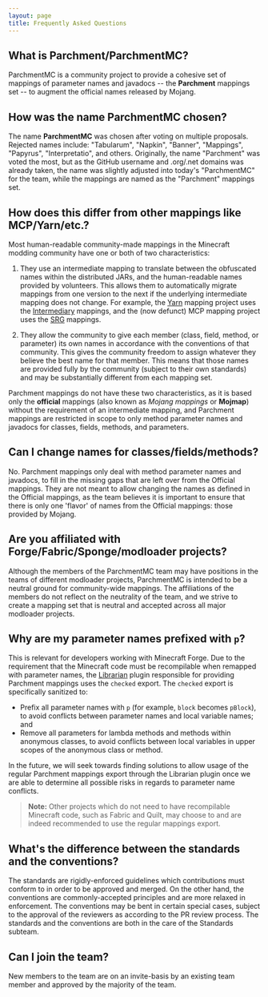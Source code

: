 ```yaml
---
layout: page
title: Frequently Asked Questions
---
```


<!-- A manual word break fixes this from stretching and causing horizontal overflow on small screens -->
## What is Parchment<wbr>/ParchmentMC?

ParchmentMC is a community project to provide a cohesive set of mappings of parameter names and javadocs -- the **Parchment** mappings set -- to augment the official names released by Mojang.

## How was the name ParchmentMC chosen?

The name **ParchmentMC** was chosen after voting on multiple proposals. Rejected names include: "Tabularum", "Napkin", "Banner", "Mappings", "Papyrus", "Interpretatio", and others. Originally, the name "Parchment" was voted the most, but as the GitHub username and .org/.net domains was already taken, the name was slightly adjusted into today's "ParchmentMC" for the team, while the mappings are named as the "Parchment" mappings set.

## How does this differ from other mappings like MCP/Yarn/etc.?

Most human-readable community-made mappings in the Minecraft modding community have one or both of two characteristics:

1. They use an intermediate mapping to translate between the obfuscated names within the distributed JARs, and the human-readable names provided by volunteers.
   This allows them to automatically migrate mappings from one version to the next if the underlying intermediate mapping does not change. For example, the [Yarn][yarn] mapping project uses the [Intermediary][intermediary] mappings, and the (now defunct) MCP mapping project uses the [SRG][mcpconfig] mappings.

2. They allow the community to give each member (class, field, method, or parameter) its own names in accordance with the conventions of that community.
   This gives the community freedom to assign whatever they believe the best name for that member. This means that those names are provided fully by the community (subject to their own standards) and may be substantially different from each mapping set.

Parchment mappings do not have these two characteristics, as it is based only the **official** mappings (also known as *Mojang mappings* or **Mojmap**) without the requirement of an intermediate mapping, and Parchment mappings are restricted in scope to only method parameter names and javadocs for classes, fields, methods, and parameters.

## Can I change names for classes/fields/methods?

No. Parchment mappings only deal with method parameter names and javadocs, to fill in the missing gaps that are left over from the Official mappings. They are not meant to allow changing the names as defined in the Official mappings, as the team believes it is important to ensure that there is only one 'flavor' of names from the Official mappings: those provided by Mojang.

## Are you affiliated with Forge/Fabric/Sponge/modloader projects?

Although the members of the ParchmentMC team may have positions in the teams of different modloader projects, ParchmentMC is intended to be a neutral ground for community-wide mappings. The affiliations of the members do not reflect on the neutrality of the team, and we strive to create a mapping set that is neutral and accepted across all major modloader projects.

## Why are my parameter names prefixed with `p`?

This is relevant for developers working with Minecraft Forge. Due to the requirement that the Minecraft code must be recompilable when remapped with parameter names, the [Librarian][librarian] plugin responsible for providing Parchment mappings uses the `checked` export. The `checked` export is specifically sanitized to:

- Prefix all parameter names with `p` (for example, `block` becomes `pBlock`), to avoid conflicts between parameter names and local variable names; and
- Remove all parameters for lambda methods and methods within anonymous classes, to avoid conflicts between local variables in upper scopes of the anonymous class or method.

In the future, we will seek towards finding solutions to allow usage of the regular Parchment mappings export through the Librarian plugin once we are able to determine all possible risks in regards to parameter name conflicts.

> **Note:** Other projects which do not need to have recompilable Minecraft code, such as Fabric and Quilt, may choose to and are indeed recommended to use the regular mappings export.

## What's the difference between the standards and the conventions?

The standards are rigidly-enforced guidelines which contributions must conform to in order to be approved and merged. On the other hand, the conventions are commonly-accepted principles and are more relaxed in enforcement. The conventions may be bent in certain special cases, subject to the approval of the reviewers as according to the PR review process. The standards and the conventions are both in the care of the Standards subteam.

## Can I join the team?

New members to the team are on an invite-basis by an existing team member and approved by the majority of the team.

[yarn]: https://github.com/FabricMC/yarn
[intermediary]: https://github.com/FabricMC/intermediary
[mcpconfig]: https://github.com/MinecraftForge/MCPConfig
[librarian]: https://github.com/ParchmentMC/Librarian
